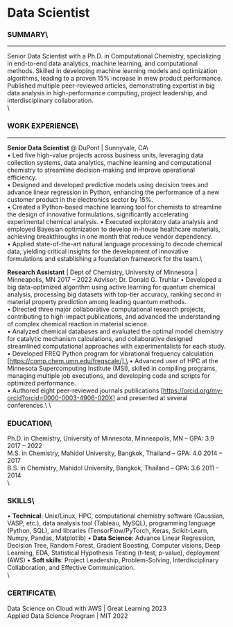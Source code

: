 # Data Scientist  

### SUMMARY\ 
-----------
Senior Data Scientist with a Ph.D. in Computational Chemistry, specializing in end-to-end data analytics, machine learning, and computational methods. Skilled in developing machine learning models and optimization algorithms, leading to a proven 15% increase in mew product performance. Published multiple peer-reviewed articles, demonstrating expertist in big data analysis in high-performance computing, project leadership, and interdisciplinary collaboration.\
\
### WORK EXPERIENCE\
-----------
**Senior Data Scientist** @ DuPont | Sunnyvale, CA\  
•	Led five high-value projects across business units, leveraging data collection systems, data analytics, machine learning and computational chemistry to streamline decision-making and improve operational efficiency.\
•	Designed and developed predictive models using decision trees and advance linear regression in Python, enhancing the performance of a new customer product in the electronics sector by 15%.\
•	Created a Python-based machine learning tool for chemists to streamline the design of innovative formulations, significantly accelerating experimental chemical analysis.
•	Executed exploratory data analysis and employed Bayesian optimization to develop in-house healthcare materials, achieving breakthroughs in one month that reduce vendor dependency.\
•	Applied state-of-the-art natural language processing to decode chemical data, yielding critical insights for the development of innovative formulations and establishing a foundation framework for the team.\

**Research Assistant** | Dept of Chemistry, University of Minnesota | Minneapolis, MN	2017 – 2022
Advisor: Dr. Donald G. Truhlar
•	Developed a big data-optimized algorithm using active learning for quantum chemical analysis, processing big datasets with top-tier accuracy, ranking second in material property prediction among leading quantum methods.\
•	Directed three major collaborative computational research projects, contributing to high-impact publications, and advanced the understanding of complex chemical reaction in material science.\
•	Analyzed chemical databases and evaluated the optimal model chemistry for catalytic mechanism calculations, and collaborative designed streamlined computational approaches with experimentalists for each study.\
•	Developed FREQ Python program for vibrational frequency calculation [https://comp.chem.umn.edu/freqscale/].\
•	Advanced user of HPC at the Minnesota Supercomputing Institute (MSI), skilled in compiling programs, managing multiple job executions, and developing code and scripts for optimized performance.\
•	Authored eight peer-reviewed journals publications [https://orcid.org/my-orcid?orcid=0000-0003-4906-020X] and presented at several conferences.\ 
\
### EDUCATION\
Ph.D. in Chemistry, University of Minnesota, Minneapolis, MN – GPA: 3.9	 2017 – 2022\
M.S. in Chemistry, Mahidol University, Bangkok, Thailand – GPA: 4.0	2014 – 2017\
B.S. in Chemistry, Mahidol University, Bangkok, Thailand – GPA: 3.6	2011 – 2014\
\
### SKILLS\  
•	**Technical**: Unix/Linux, HPC, computational chemistry software (Gaussian, VASP, etc.), data analysis tool (Tableau, MySQL), programming language (Python, SQL), and libraries (TensorFlow/PyTorch, Keras, Scikit-Learn, Numpy, Pandas, Matplotlib)
•	**Data Science**: Advance Linear Regression, Decision Tree, Random Forest, Gradient Boosting, Computer visions, Deep Learning, EDA, Statistical Hypothesis Testing (t-test, p-value), deployment (AWS)
•	**Soft skills**: Project Leadership, Problem-Solving, Interdisciplinary Collaboration, and Effective Communication.  
\
### CERTIFICATE\  
Data Science on Cloud with AWS | Great Learning					     		    2023\
Applied Data Science Program | MIT					       		      		    2022







